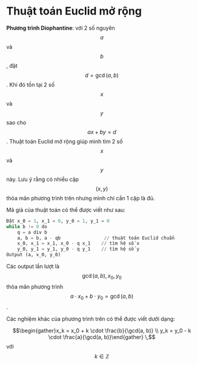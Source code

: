 # Thuật toán Euclid mở rộng

**Phương trình Diophantine**: với 2 số nguyên $$a$$ và $$b$$, đặt $$d = \gcd(a, b)$$. Khi đó tồn tại 2 số $$x$$ và $$y$$ sao cho $$ax + by = d$$. Thuật toán Euclid mở rộng giúp mình tìm 2 số $$x$$ và $$y$$ này. Lưu ý rằng có nhiều cặp $$(x, y)$$ thỏa mãn phương trình trên nhưng mình chỉ cần 1 cặp là đủ.

Mã giả của thuật toán có thể được viết như sau:

```python
Đặt x_0 = 1, x_1 = 0, y_0 = 1, y_1 = 0
while b != 0 do
    q = a div b
    a, b = b, a - qb                // thuật toán Euclid chuẩn
    x_0, x_1 = x_1, x_0 - q x_1    // tìm hệ số x
    y_0, y_1 = y_1, y_0 - q y_1    // tìm hệ số y
Output (a, x_0, y_0)
```

Các output lần lượt là $$\gcd(a, b), x_0, y_0$$​ thỏa mãn phương trình $$a \cdot x_0 + b \cdot y_0 = \gcd(a, b)$$​.

Các nghiệm khác của phương trình trên có thể được viết dưới dạng:

$$\begin{gather}x_k = x_0 + k \cdot \frac{b}{\gcd(a, b)} \\ y_k = y_0 - k \cdot \frac{a}{\gcd(a, b)}\end{gather} \,$$ với $$k \in \mathbb{Z}$$
